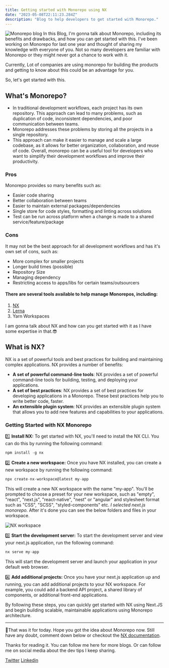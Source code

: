 ```yaml
---
title: Getting started with Monorepo using NX
date: "2023-05-08T22:11:23.284Z"
description: "Blog to help developers to get started with Monorepo."
---
```

![Monorepo blog](https://dev-to-uploads.s3.amazonaws.com/uploads/articles/eo0ssvm1mot7usr0g9f3.png)
In this Blog, I'm gonna talk about Monorepo, including its benefits and drawbacks, and how you can get started with this. I've been working on Monorepo for last one year and thought of sharing my knowledge with everyone of you.
Not so many developers are familiar with Monorepo or they might never got a chance to work with it.

Currently, Lot of companies are using monorepo for building the products and getting to know about this could be an advantage for you.

So, let's get started with this.

## What's Monorepo?

- In traditional development workflows, each project has its own repository. This approach can lead to many problems, such as duplication of code, inconsistent dependencies, and poor communication between teams.
- Monorepo addresses these problems by storing all the projects in a single repository.
- This approach can make it easier to manage and scale a large codebase, as it allows for better organization, collaboration, and reuse of code. Overall, monorepo can be a useful tool for developers who want to simplify their development workflows and improve their productivity.

### Pros

Monorepo provides so many benefits such as:

- Easier code sharing
- Better collaboration between teams
- Easier to maintain external packages/dependencies
- Single store for code styles, formatting and linting across solutions
- Test can be run across platform when a change is made to a shared service/feature/package

### Cons

It may not be the best approach for all development workflows and has it's own set of cons, such as:

- More complex for smaller projects
- Longer build times (possible)
- Repository Size
- Managing dependency
- Restricting access to apps/libs for certain teams/outsourcers

#### There are several tools available to help manage Monorepos, including:

1. [NX](https://nx.dev/)
2. [Lerna](https://lerna.js.org/)
3. Yarn Workspaces

I am gonna talk about NX and how can you get started with it as I have some expertise in that.😎

## What is NX?

NX is a set of powerful tools and best practices for building and maintaining complex applications. NX provides a number of benefits:

- **A set of powerful command-line tools**: NX provides a set of powerful command-line tools for building, testing, and deploying your applications.
- **A set of best practices**: NX provides a set of best practices for developing applications in a Monorepo. These best practices help you to write better code, faster.
- **An extensible plugin system**: NX provides an extensible plugin system that allows you to add new features and capabilities to your applications.

### Getting Started with NX Monorepo

1️⃣ **Install NX:** To get started with NX, you'll need to install the NX CLI. You can do this by running the following command:

```javascript
npm install -g nx
```

2️⃣ **Create a new workspace:** Once you have NX installed, you can create a new workspace by running the following command:

```javascript
npx create-nx-workspace@latest my-app
```

This will create a new NX workspace with the name "my-app". You'll be prompted to choose a preset for your new workspace, such as "empty", "react", "next.js", "react-native", "nest" or "angular" and stylesheet format such as "CSS", "SCSS", "styled-components" etc. 
_I selected next.js monorepo._
After it's done you can see the below folders and files in your workspace.

![NX workspace](https://dev-to-uploads.s3.amazonaws.com/uploads/articles/eprnw5fdndmspy32q2vg.png)

3️⃣ **Start the development server:** To start the development server and view your next.js application, run the following command:

```javascript
nx serve my-app
```

This will start the development server and launch your application in your default web browser.

4️⃣ **Add additional projects:** Once you have your next.js application up and running, you can add additional projects to your NX workspace. For example, you could add a backend API project, a shared library of components, or additional front-end applications.

By following these steps, you can quickly get started with NX using Next.JS and begin building scalable, maintainable applications using Monorepo architecture.

---

🚀That was it for today. Hope you got the idea about Monorepo now. Still have any doubt, comment down below or checkout the [NX documentation](https://nx.dev/getting-started/intro).

Thanks for reading it. You can follow me here for more blogs. Or can follow me on social media about the dev tips I keep sharing.

[Twitter](https://twitter.com/TheKrPrince)
[Linkedin](https://www.linkedin.com/in/thekrprince/)
